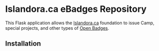 # Islandora.ca eBadges Repository

This Flask application allows the [Islandora.ca][ISLANDORA_CA] foundation to issue Camp, special
projects, and other types of [Open Badges](http://openbadges.org/).

## Installation


[ISLANDORA_CA]: http://islandora.ca/
